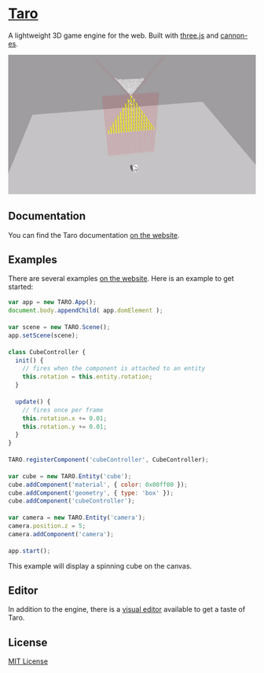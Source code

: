 # [Taro](https://www.echou.xyz/taro/)

A lightweight 3D game engine for the web. Built with [three.js](https://github.com/mrdoob/three.js/) and [cannon-es](https://github.com/pmndrs/cannon-es).

![Example GIF](README.gif)

## Documentation

You can find the Taro documentation [on the website](https://www.echou.xyz/taro/docs/#/).

## Examples

There are several examples [on the website](https://www.echou.xyz/taro/examples/#Cube). Here is an example to get started:
```javascript
var app = new TARO.App();
document.body.appendChild( app.domElement );

var scene = new TARO.Scene();
app.setScene(scene);

class CubeController {
  init() {
    // fires when the component is attached to an entity
    this.rotation = this.entity.rotation;
  }

  update() {
    // fires once per frame
    this.rotation.x += 0.01;
    this.rotation.y += 0.01;
  }
}

TARO.registerComponent('cubeController', CubeController);

var cube = new TARO.Entity('cube');
cube.addComponent('material', { color: 0x00ff00 });
cube.addComponent('geometry', { type: 'box' });
cube.addComponent('cubeController');

var camera = new TARO.Entity('camera');
camera.position.z = 5;
camera.addComponent('camera');

app.start();
```

This example will display a spinning cube on the canvas.

## Editor

In addition to the engine, there is a [visual editor](https://www.echou.xyz/taro/editor/) available to get a taste of Taro.

## License
[MIT License](https://github.com/Cloud9c/taro/blob/master/LICENSE)
